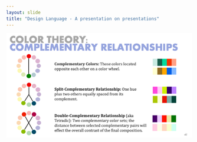```yaml
---
layout: slide
title: "Design Language - A presentation on presentations"
---
```


![slide41](/assets/_images/Slide41.png)

